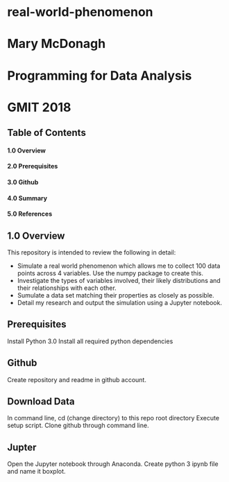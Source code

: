 # real-world-phenomenon
# Mary McDonagh
# Programming for Data Analysis
# GMIT 2018

## Table of Contents
#### 1.0 Overview
#### 2.0 Prerequisites
#### 3.0 Github
#### 4.0 Summary
#### 5.0 References


## 1.0 Overview
This repository is intended to review the following in detail:
- Simulate a real world phenomenon which allows me to collect 100 data points across 4 variables. Use the numpy package to create this.
- Investigate the types of variables involved, their likely distributions and their relationships with each other.
- Sumulate a data set matching their properties as closely as possible.
- Detail my research and output the simulation using a Jupyter notebook.


## Prerequisites
Install Python 3.0
Install all required python dependencies

## Github
Create repository and readme in github account.

## Download Data
In command line, cd (change directory) to this repo root directory
Execute setup script.
Clone github through command line.

## Jupter
Open the Jupyter notebook through Anaconda.
Create python 3 ipynb file and name it boxplot.



